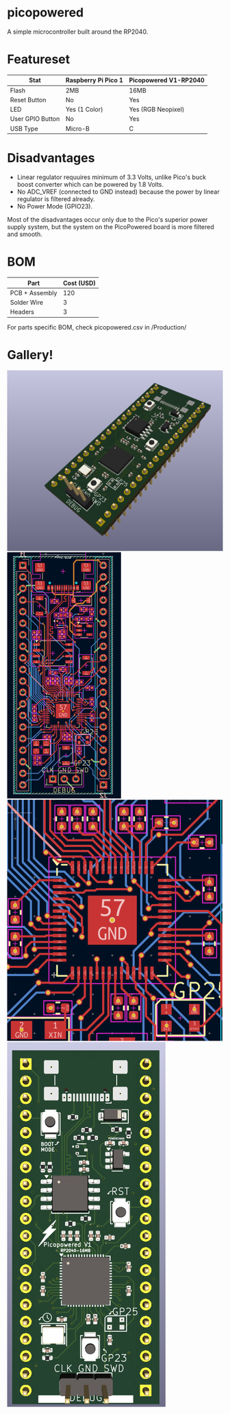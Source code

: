 # picopowered
A simple microcontroller built around the RP2040.

# Featureset
| **Stat**         | **Raspberry Pi Pico 1** | **Picopowered V1-RP2040** |
|------------------|-------------------------|---------------------------|
| Flash            | 2MB                     | 16MB                      |
| Reset Button     | No                      | Yes                       |
| LED              | Yes (1 Color)           | Yes (RGB Neopixel)        |
| User GPIO Button | No                      | Yes                       |
| USB Type         | Micro-B                 | C                         |

# Disadvantages
- Linear regulator requuires minimum of 3.3 Volts, unlike Pico's buck boost converter which can be powered by 1.8 Volts.
- No ADC_VREF (connected to GND instead) because the power by linear regulator is filtered already.
- No Power Mode (GPIO23).

Most of the disadvantages occur only due to the Pico's superior power supply system, but the system on the PicoPowered board is more filtered and smooth.

# BOM
| **Part**         | **Cost (USD)**          |
|------------------|-------------------------|
| PCB + Assembly   | 120                     |
| Solder Wire      | 3                       |
| Headers          | 3                       |



For parts specific BOM, check picopowered.csv in /Production/

# Gallery!
![image](/img/image1.png)
![image](/img/image2.png)
![image](/img/image3.png)
![image](/img/image4.png)